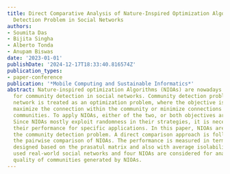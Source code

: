 ```yaml
---
title: Direct Comparative Analysis of Nature-Inspired Optimization Algorithms on Community
  Detection Problem in Social Networks
authors:
- Soumita Das
- Bijita Singha
- Alberto Tonda
- Anupam Biswas
date: '2023-01-01'
publishDate: '2024-12-17T18:33:40.816574Z'
publication_types:
- paper-conference
publication: '*Mobile Computing and Sustainable Informatics*'
abstract: Nature-inspired optimization Algorithms (NIOAs) are nowadays a popular choice
  for community detection in social networks. Community detection problem in social
  network is treated as an optimization problem, where the objective is to either
  maximize the connection within the community or minimize connections between the
  communities. To apply NIOAs, either of the two, or both objectives are explored.
  Since NIOAs mostly exploit randomness in their strategies, it is necessary to analyze
  their performance for specific applications. In this paper, NIOAs are analyzed for
  the community detection problem. A direct comparison approach is followed to perform
  the pairwise comparison of NIOAs. The performance is measured in terms of five scores
  designed based on the prasatul matrix and also with average isolability. Three widely
  used real-world social networks and four NIOAs are considered for analyzing the
  quality of communities generated by NIOAs.
---
```

